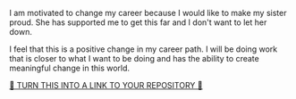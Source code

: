 I am motivated to change my career because I would like to make my sister proud. She has supported me to get this far and I don't want to let her down.

I feel that this is a positive change in my career path. I will be doing work that is closer to what I want to be doing and has the ability to create meaningful change in this world. 

[🍩 TURN THIS INTO A LINK TO YOUR REPOSITORY 🍩](https://github.com/mcharrod/git_and_gh_practice)

